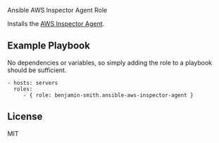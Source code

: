 Ansible AWS Inspector Agent Role

Installs the [AWS Inspector Agent](http://docs.aws.amazon.com/inspector/latest/userguide/inspector_introduction.html).

Example Playbook
----------------

No dependencies or variables, so simply adding the role to a playbook should be sufficient.

    - hosts: servers
      roles:
         - { role: benjamin-smith.ansible-aws-inspector-agent }

License
-------

MIT
